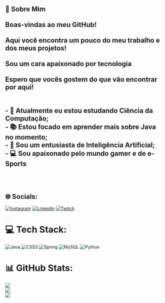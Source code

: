 ## 🌌 Sobre Mim<br><br>Boas-vindas ao meu GitHub!<br> <br>Aqui você encontra um pouco do meu trabalho e dos meus projetos!<br><br>Sou um cara apaixonado por tecnologia<br><br> Espero que vocês gostem do que vão encontrar por aqui!<br><br><br>- 🚀 Atualmente eu estou estudando Ciência da Computação;<br>- 📚 Estou focado em aprender mais sobre Java no momento;<br>- 🤖 Sou um entusiasta de Inteligência Artificial;<br>- 💻 Sou apaixonado pelo mundo gamer e de e-Sports<br><br><br>


## 🌐 Socials:
[![Instagram](https://img.shields.io/badge/Instagram-%23E4405F.svg?logo=Instagram&logoColor=white)](https://instagram.com/vitoroyal) [![LinkedIn](https://img.shields.io/badge/LinkedIn-%230077B5.svg?logo=linkedin&logoColor=white)](https://linkedin.com/in/vitor-de-souza) [![Twitch](https://img.shields.io/badge/Twitch-%239146FF.svg?logo=Twitch&logoColor=white)](https://twitch.tv/VitorRoyal) 

# 💻 Tech Stack:
![Java](https://img.shields.io/badge/java-%23ED8B00.svg?style=for-the-badge&logo=openjdk&logoColor=white) ![CSS3](https://img.shields.io/badge/css3-%231572B6.svg?style=for-the-badge&logo=css3&logoColor=white) ![Spring](https://img.shields.io/badge/spring-%236DB33F.svg?style=for-the-badge&logo=spring&logoColor=white) ![MySQL](https://img.shields.io/badge/mysql-%2300000f.svg?style=for-the-badge&logo=mysql&logoColor=white) ![Python](https://img.shields.io/badge/python-3670A0?style=for-the-badge&logo=python&logoColor=ffdd54)
# 📊 GitHub Stats:
![](https://github-readme-stats.vercel.app/api?username=VitorRoyal&theme=dark&hide_border=false&include_all_commits=false&count_private=false)<br/>
![](https://github-readme-streak-stats.herokuapp.com/?user=VitorRoyal&theme=dark&hide_border=false)<br/>
![](https://github-readme-stats.vercel.app/api/top-langs/?username=VitorRoyal&theme=dark&hide_border=false&include_all_commits=false&count_private=false&layout=compact)

<!-- Proudly created with GPRM ( https://gprm.itsvg.in ) -->
